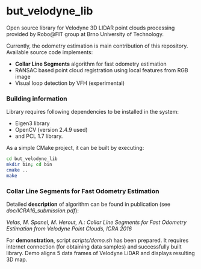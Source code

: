 # but_velodyne_lib

Open source library for Velodyne 3D LIDAR point clouds processing provided by Robo@FIT group at Brno University of Technology.

Currently, the odometry estimation is main contribution of this repository. Available source code implements:

 * **Collar Line Segments** algorithm for fast odometry estimation
 * RANSAC based point cloud registration using local features from RGB image
 * Visual loop detection by VFH (experimental)

### Building information
Library requires following dependencies to be installed in the system:

 * Eigen3 library
 * OpenCV (version 2.4.9 used)
 * and PCL 1.7 library.

As a simple CMake project, it can be built by executing:

```bash
cd but_velodyne_lib
mkdir bin; cd bin
cmake ..
make
```

### Collar Line Segments for Fast Odometry Estimation

Detailed **description** of algorithm can be found in publication (see *doc/ICRA16_submission.pdf*):

*Velas, M. Spanel, M. Herout, A.: Collar Line Segments for Fast Odometry Estimation from Velodyne Point Clouds, ICRA 2016*

For **demonstration**, script *scripts/demo.sh* has been prepared. It requires internet connection (for obtaining data samples) and successfully built library. Demo aligns 5 data frames of Velodyne LiDAR and displays resulting 3D map.
